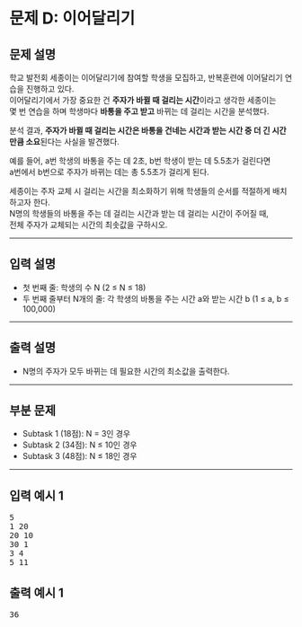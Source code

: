 # 문제 D: 이어달리기

## 문제 설명

학교 발전회 세종이는 이어달리기에 참여할 학생을 모집하고, 반복훈련에 이어달리기 연습을 진행하고 있다.  
이어달리기에서 가장 중요한 건 **주자가 바뀔 때 걸리는 시간**이라고 생각한 세종이는  
몇 번 연습을 하며 학생마다 **바통을 주고 받고** 바뀌는 데 걸리는 시간을 분석했다.

분석 결과, **주자가 바뀔 때 걸리는 시간은 바통을 건네는 시간과 받는 시간 중 더 긴 시간만큼 소요**된다는 사실을 발견했다.

예를 들어, a번 학생의 바통을 주는 데 2초, b번 학생이 받는 데 5.5초가 걸린다면  
a번에서 b번으로 주자가 바뀌는 데는 총 5.5초가 걸리게 된다.

세종이는 주자 교체 시 걸리는 시간을 최소화하기 위해 학생들의 순서를 적절하게 배치하고자 한다.  
N명의 학생들의 바통을 주는 데 걸리는 시간과 받는 데 걸리는 시간이 주어질 때,  
전체 주자가 교체되는 시간의 최솟값을 구하시오.

---

## 입력 설명

- 첫 번째 줄: 학생의 수 N (2 ≤ N ≤ 18)
- 두 번째 줄부터 N개의 줄: 각 학생의 바통을 주는 시간 a와 받는 시간 b (1 ≤ a, b ≤ 100,000)

---

## 출력 설명

- N명의 주자가 모두 바뀌는 데 필요한 시간의 최소값을 출력한다.

---

## 부분 문제

- Subtask 1 (18점): N = 3인 경우
- Subtask 2 (34점): N ≤ 10인 경우
- Subtask 3 (48점): N ≤ 18인 경우

---

## 입력 예시 1
<pre>
5
1 20
20 10
30 1
3 4
5 11
</pre>

## 출력 예시 1
<pre>
36
</pre>